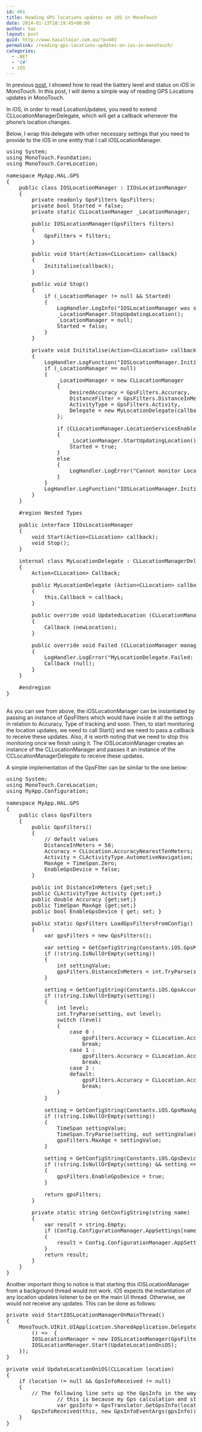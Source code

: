```yaml
---
id: 401
title: Reading GPS locations updates on iOS in MonoTouch
date: 2014-01-13T10:19:45+00:00
author: has
layout: post
guid: http://www.hasaltaiar.com.au/?p=401
permalink: /reading-gps-locations-updates-on-ios-in-monotouch/
categories:
  - .NET
  - 'C#'
  - iOS
---
```

In previous <a href="http://www.hasaltaiar.com.au/reading-battery-level-and-status-in-ios-using-monotouch/" target="_blank">post</a>, I showed how to read the battery level and status on iOS in MonoTouch. In this post, I will demo a simple way of reading GPS Locations updates in MonoTouch.

In iOS, in order to read LocationUpdates, you need to extend CLLocationManagerDelegate, which will get a callback whenever the phone&#8217;s location changes.

Below, I wrap this delegate with other necessary settings that you need to provide to the iOS in one entity that I call iOSLocationManager.

<pre class="brush: csharp; title: ; notranslate" title="">using System;
using MonoTouch.Foundation;
using MonoTouch.CoreLocation;

namespace MyApp.HAL.GPS
{
	public class IOSLocationManager : IIOsLocationManager
	{
		private readonly GpsFilters GpsFilters;
		private bool Started = false;
		private static CLLocationManager _LocationManager;

		public IOSLocationManager(GpsFilters filters)
		{
			GpsFilters = filters;
		}

		public void Start(Action&lt;CLLocation&gt; callback)
		{
			Inititalise(callback);
		}

		public void Stop()
		{
			if (_LocationManager != null && Started)
			{
				LogHandler.LogInfo("IOSLocationManager was stopped");
				_LocationManager.StopUpdatingLocation();
				_LocationManager = null;
				Started = false;
			}
		}

		private void Inititalise(Action&lt;CLLocation&gt; callback)
		{
			LogHandler.LogFunction("IOSLocationManager.Initialise() started");
			if (_LocationManager == null)
			{
				_LocationManager = new CLLocationManager
				{
					DesiredAccuracy = GpsFilters.Accuracy,
					DistanceFilter = GpsFilters.DistanceInMeters,
					ActivityType = GpsFilters.Activity,
					Delegate = new MyLocationDelegate(callback)
				};

				if (CLLocationManager.LocationServicesEnabled)
				{
					_LocationManager.StartUpdatingLocation();
					Started = true;
				}
				else
				{
					LogHandler.LogError("Cannot monitor LocaitonUpdates because LocationService is not Enabled");
				}
			}
			LogHandler.LogFunction("IOSLocationManager.Initialise() finished");
		}
	}

	#region Nested Types

	public interface IIOsLocationManager
	{
		void Start(Action&lt;CLLocation&gt; callback);
		void Stop();
	}

	internal class MyLocationDelegate : CLLocationManagerDelegate
	{
		Action&lt;CLLocation&gt; Callback;

		public MyLocationDelegate (Action&lt;CLLocation&gt; callback)
		{
			this.Callback = callback;
		}

		public override void UpdatedLocation (CLLocationManager manager, CLLocation newLocation, CLLocation oldLocation)
		{
			Callback (newLocation);
		}

		public override void Failed (CLLocationManager manager, NSError error)
		{
			LogHandler.LogError("MyLocationDelegate.Failed: error: " + error.LocalizedDescription);
			Callback (null);
		}
	}

	#endregion
}

</pre>

As you can see from above, the iOSLocationManager can be instantiated by passing an instance of GpsFilters which would have inside it all the settings in relation to Accuracy, Type of tracking and soon. Then, to start monitoring the location updates, we need to call Start() and we need to pass a callback to receive these updates. Also, it is worth noting that we need to stop this monitoring once we finish using it. The iOSLocatoinManager creates an instance of the CLLocationManager and passes it an instance of the CCLocationManagerDelegate to receive these updates. 

A simple implementation of the GpsFilter can be similar to the one below:

<pre class="brush: csharp; title: ; notranslate" title="">using System;
using MonoTouch.CoreLocation;
using MyApp.Configuration;

namespace MyApp.HAL.GPS
{
	public class GpsFilters  
	{
		public GpsFilters()
		{
			// default values
			DistanceInMeters = 50;
			Accuracy = CLLocation.AccuracyNearestTenMeters; 
			Activity = CLActivityType.AutomotiveNavigation;
			MaxAge = TimeSpan.Zero;
			EnableGpsDevice = false;
		}

		public int DistanceInMeters {get;set;}
		public CLActivityType Activity {get;set;}
		public double Accuracy {get;set;}
		public TimeSpan MaxAge {get;set;}
		public bool EnableGpsDevice { get; set; }

		public static GpsFilters LoadGpsFiltersFromConfig()
		{
			var gpsFilters = new GpsFilters();

			var setting = GetConfigString(Constants.iOS.GpsMinimumDistanceInMeters);
			if (!string.IsNullOrEmpty(setting))
			{
				int settingValue;
				gpsFilters.DistanceInMeters = int.TryParse(setting, out settingValue) ? settingValue : gpsFilters.DistanceInMeters;
			}

			setting = GetConfigString(Constants.iOS.GpsAccuracyLevel);
			if (!string.IsNullOrEmpty(setting))
			{
				int level;
				int.TryParse(setting, out level);
				switch (level)
				{
					case 0 : 
						gpsFilters.Accuracy = CLLocation.AccuracyHundredMeters;
						break;
					case 1 : 
						gpsFilters.Accuracy = CLLocation.AccuracyNearestTenMeters;
						break;
					case 2 : 
					default:
						gpsFilters.Accuracy = CLLocation.AccuracyBest;
						break;
				}
			}

			setting = GetConfigString(Constants.iOS.GpsMaxAgeTime);
			if (!string.IsNullOrEmpty(setting))
			{
				TimeSpan settingValue;
				TimeSpan.TryParse(setting, out settingValue);
				gpsFilters.MaxAge = settingValue;
			}

			setting = GetConfigString(Constants.iOS.GpsDeviceEnabled);
			if (!string.IsNullOrEmpty(setting) && setting == Constants.BooleanTrueString)
			{
				gpsFilters.EnableGpsDevice = true;
			}

			return gpsFilters;
		}

		private static string GetConfigString(string name)
		{
			var result = string.Empty;
			if (Config.ConfigurationManager.AppSettings[name] != null)
			{
				result = Config.ConfigurationManager.AppSettings[name];
			}
			return result;
		}
	}
}
</pre>

Another important thing to notice is that starting this iOSLocationManager from a background thread would not work. iOS expects the instantiation of any location updates listener to be on the main UI thread. Otherwise, we would not receive any updates. This can be done as follows:

<pre class="brush: csharp; title: ; notranslate" title="">private void StartIOSLocationManagerOnMainThread()
{
	MonoTouch.UIKit.UIApplication.SharedApplication.Delegate.InvokeOnMainThread(
		() =&gt;  {
		IOSLocationManager = new IOSLocationManager(GpsFilters);
		IOSLocationManager.Start(UpdateLocationOniOS);
	});
}

private void UpdateLocationOniOS(CLLocation location)
{
	if (location != null && GpsInfoReceived != null)
	{
		// The following line sets up the GpsInfo in the way my application is expecting them
                // this is because my Gps calculation and storing logic is the same across all platforms 
                var gpsInfo = GpsTranslator.GetGpsInfo(location, GpsFilters);
		GpsInfoReceived(this, new GpsInfoEventArgs(gpsInfo));
	}
}
</pre>